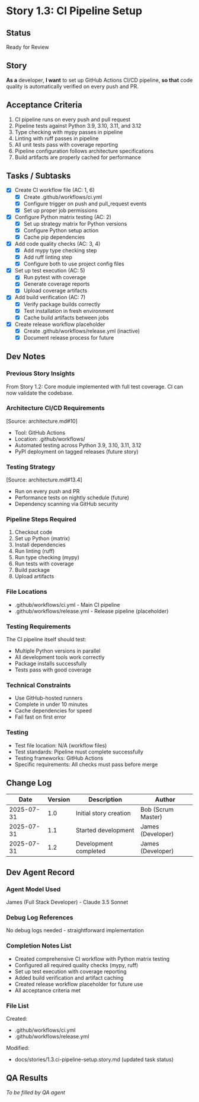 # Story 1.3: CI Pipeline Setup

## Status
Ready for Review

## Story
**As a** developer,
**I want** to set up GitHub Actions CI/CD pipeline,
**so that** code quality is automatically verified on every push and PR.

## Acceptance Criteria
1. CI pipeline runs on every push and pull request
2. Pipeline tests against Python 3.9, 3.10, 3.11, and 3.12
3. Type checking with mypy passes in pipeline
4. Linting with ruff passes in pipeline
5. All unit tests pass with coverage reporting
6. Pipeline configuration follows architecture specifications
7. Build artifacts are properly cached for performance

## Tasks / Subtasks
- [x] Create CI workflow file (AC: 1, 6)
  - [x] Create .github/workflows/ci.yml
  - [x] Configure trigger on push and pull_request events
  - [x] Set up proper job permissions
- [x] Configure Python matrix testing (AC: 2)
  - [x] Set up strategy matrix for Python versions
  - [x] Configure Python setup action
  - [x] Cache pip dependencies
- [x] Add code quality checks (AC: 3, 4)
  - [x] Add mypy type checking step
  - [x] Add ruff linting step
  - [x] Configure both to use project config files
- [x] Set up test execution (AC: 5)
  - [x] Run pytest with coverage
  - [x] Generate coverage reports
  - [x] Upload coverage artifacts
- [x] Add build verification (AC: 7)
  - [x] Verify package builds correctly
  - [x] Test installation in fresh environment
  - [x] Cache build artifacts between jobs
- [x] Create release workflow placeholder
  - [x] Create .github/workflows/release.yml (inactive)
  - [x] Document release process for future

## Dev Notes

### Previous Story Insights
From Story 1.2: Core module implemented with full test coverage. CI can now validate the codebase.

### Architecture CI/CD Requirements
[Source: architecture.md#10]
- Tool: GitHub Actions
- Location: .github/workflows/
- Automated testing across Python 3.9, 3.10, 3.11, 3.12
- PyPI deployment on tagged releases (future story)

### Testing Strategy
[Source: architecture.md#13.4]
- Run on every push and PR
- Performance tests on nightly schedule (future)
- Dependency scanning via GitHub security

### Pipeline Steps Required
1. Checkout code
2. Set up Python (matrix)
3. Install dependencies
4. Run linting (ruff)
5. Run type checking (mypy)
6. Run tests with coverage
7. Build package
8. Upload artifacts

### File Locations
- .github/workflows/ci.yml - Main CI pipeline
- .github/workflows/release.yml - Release pipeline (placeholder)

### Testing Requirements
The CI pipeline itself should test:
- Multiple Python versions in parallel
- All development tools work correctly
- Package installs successfully
- Tests pass with good coverage

### Technical Constraints
- Use GitHub-hosted runners
- Complete in under 10 minutes
- Cache dependencies for speed
- Fail fast on first error

### Testing
- Test file location: N/A (workflow files)
- Test standards: Pipeline must complete successfully
- Testing frameworks: GitHub Actions
- Specific requirements: All checks must pass before merge

## Change Log
| Date | Version | Description | Author |
|------|---------|-------------|--------|
| 2025-07-31 | 1.0 | Initial story creation | Bob (Scrum Master) |
| 2025-07-31 | 1.1 | Started development | James (Developer) |
| 2025-07-31 | 1.2 | Development completed | James (Developer) |

## Dev Agent Record

### Agent Model Used
James (Full Stack Developer) - Claude 3.5 Sonnet

### Debug Log References
No debug logs needed - straightforward implementation

### Completion Notes List
- Created comprehensive CI workflow with Python matrix testing
- Configured all required quality checks (mypy, ruff)
- Set up test execution with coverage reporting
- Added build verification and artifact caching
- Created release workflow placeholder for future use
- All acceptance criteria met

### File List
Created:
- .github/workflows/ci.yml
- .github/workflows/release.yml

Modified:
- docs/stories/1.3.ci-pipeline-setup.story.md (updated task status)

## QA Results
_To be filled by QA agent_